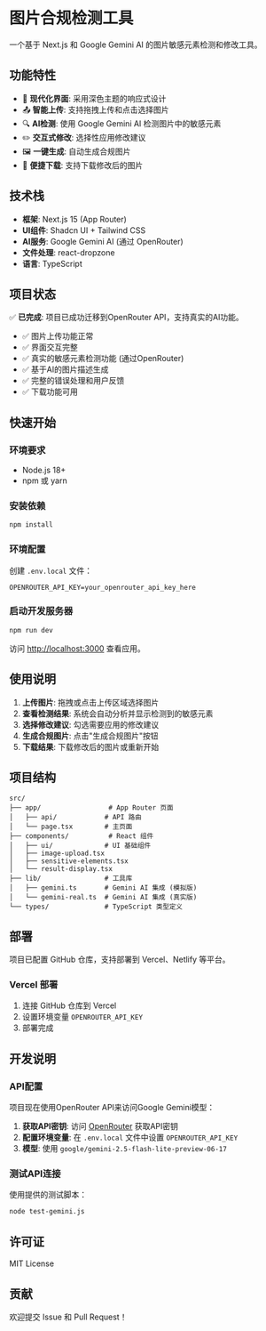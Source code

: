 # 图片合规检测工具

一个基于 Next.js 和 Google Gemini AI 的图片敏感元素检测和修改工具。

## 功能特性

- 🎨 **现代化界面**: 采用深色主题的响应式设计
- 📤 **智能上传**: 支持拖拽上传和点击选择图片
- 🔍 **AI检测**: 使用 Google Gemini AI 检测图片中的敏感元素
- ✏️ **交互式修改**: 选择性应用修改建议
- 🖼️ **一键生成**: 自动生成合规图片
- 💾 **便捷下载**: 支持下载修改后的图片

## 技术栈

- **框架**: Next.js 15 (App Router)
- **UI组件**: Shadcn UI + Tailwind CSS
- **AI服务**: Google Gemini AI (通过 OpenRouter)
- **文件处理**: react-dropzone
- **语言**: TypeScript

## 项目状态

✅ **已完成**: 项目已成功迁移到OpenRouter API，支持真实的AI功能。

- ✅ 图片上传功能正常
- ✅ 界面交互完整
- ✅ 真实的敏感元素检测功能 (通过OpenRouter)
- ✅ 基于AI的图片描述生成
- ✅ 完整的错误处理和用户反馈
- ✅ 下载功能可用

## 快速开始

### 环境要求

- Node.js 18+
- npm 或 yarn

### 安装依赖

```bash
npm install
```

### 环境配置

创建 `.env.local` 文件：

```env
OPENROUTER_API_KEY=your_openrouter_api_key_here
```

### 启动开发服务器

```bash
npm run dev
```

访问 [http://localhost:3000](http://localhost:3000) 查看应用。

## 使用说明

1. **上传图片**: 拖拽或点击上传区域选择图片
2. **查看检测结果**: 系统会自动分析并显示检测到的敏感元素
3. **选择修改建议**: 勾选需要应用的修改建议
4. **生成合规图片**: 点击"生成合规图片"按钮
5. **下载结果**: 下载修改后的图片或重新开始

## 项目结构

```
src/
├── app/                 # App Router 页面
│   ├── api/            # API 路由
│   └── page.tsx        # 主页面
├── components/          # React 组件
│   ├── ui/             # UI 基础组件
│   ├── image-upload.tsx
│   ├── sensitive-elements.tsx
│   └── result-display.tsx
├── lib/                # 工具库
│   ├── gemini.ts       # Gemini AI 集成 (模拟版)
│   └── gemini-real.ts  # Gemini AI 集成 (真实版)
└── types/              # TypeScript 类型定义
```

## 部署

项目已配置 GitHub 仓库，支持部署到 Vercel、Netlify 等平台。

### Vercel 部署

1. 连接 GitHub 仓库到 Vercel
2. 设置环境变量 `OPENROUTER_API_KEY`
3. 部署完成

## 开发说明

### API配置

项目现在使用OpenRouter API来访问Google Gemini模型：

1. **获取API密钥**: 访问 [OpenRouter](https://openrouter.ai/) 获取API密钥
2. **配置环境变量**: 在 `.env.local` 文件中设置 `OPENROUTER_API_KEY`
3. **模型**: 使用 `google/gemini-2.5-flash-lite-preview-06-17`

### 测试API连接

使用提供的测试脚本：

```bash
node test-gemini.js
```

## 许可证

MIT License

## 贡献

欢迎提交 Issue 和 Pull Request！
